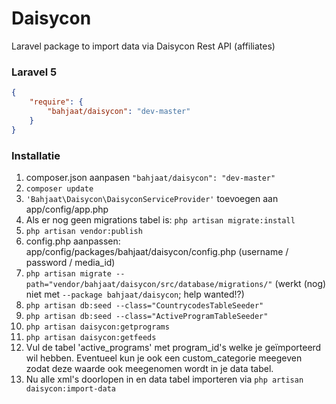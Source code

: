 Daisycon
========
Laravel package to import data via Daisycon Rest API (affiliates)
### Laravel 5
```json
{
    "require": {
        "bahjaat/daisycon": "dev-master"
    }
}
```
### Installatie
1.	composer.json aanpasen `"bahjaat/daisycon": "dev-master"`
2.	`composer update`
3.	`'Bahjaat\Daisycon\DaisyconServiceProvider'` toevoegen aan app/config/app.php
4.	Als er nog geen migrations tabel is: `php artisan migrate:install`
5. `php artisan vendor:publish`
6.	config.php aanpassen: app/config/packages/bahjaat/daisycon/config.php (username / password / media_id)
7.	`php artisan migrate --path="vendor/bahjaat/daisycon/src/database/migrations/"` (werkt (nog) niet met `--package bahjaat/daisycon`; help wanted!?)
8.	`php artisan db:seed --class="CountrycodesTableSeeder"`
9.	`php artisan db:seed --class="ActiveProgramTableSeeder"`
10.	`php artisan daisycon:getprograms`
11.	`php artisan daisycon:getfeeds`
12. Vul de tabel 'active_programs' met program_id's welke je geïmporteerd wil hebben. Eventueel kun je ook een custom_categorie meegeven zodat deze waarde ook meegenomen wordt in je data tabel.
13.	Nu alle xml's doorlopen in en data tabel importeren via `php artisan daisycon:import-data`
